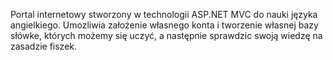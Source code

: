 Portal internetowy stworzony w technologii ASP.NET MVC do nauki języka angielkiego.
Umozliwia założenie własnego konta i tworzenie własnej bazy słówke, których możemy się uczyć, a następnie sprawdzic swoją wiedzę na zasadzie fiszek.
